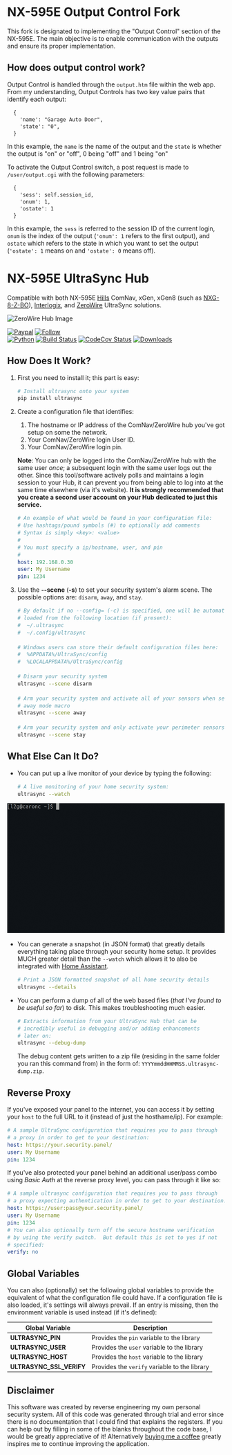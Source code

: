 # NX-595E Output Control Fork
This fork is designated to implementing the "Output Control" section of the NX-595E. The main objective is to enable communication with the outputs and ensure its proper implementation.

## How does output control work?
Output Control is handled through the `output.htm` file within the web app. From my understanding, Output Controls has two key value pairs that identify each output:
```
  {
    'name': "Garage Auto Door",
    'state': "0",
  }
```
In this example, the `name` is the name of the output and the `state` is whether the output is "on" or "off", 0 being "off" and 1 being "on"

To activate the Output Control switch, a post request is made to `/user/output.cgi` with the following parameters:
```
  {
    'sess': self.session_id,
    'onum': 1,
    'ostate': 1
  }
```
In this example, the `sess` is referred to the session ID of the current login, `onum` is the index of the output (`'onum': 1` refers to the first output), and `ostate` which refers to the state in which you want to set the output (`'ostate': 1` means on and `'ostate': 0` means off).

# NX-595E UltraSync Hub

Compatible with both NX-595E [Hills](https://www.hills.com.au/) ComNav, xGen, xGen8 (such as [NXG-8-Z-BO](https://firesecurityproducts.com/en/product/intrusion/NXG_8_Z_BO/82651)), [Interlogix](https://www.interlogix.com/), and [ZeroWire](https://www.interlogix.com/intrusion/product/ultrasync-selfcontained-hub) UltraSync solutions.

![ZeroWire Hub Image](https://raw.githubusercontent.com/caronc/ultrasync/master/static/zerowire_hub.jpeg)

[![Paypal](https://img.shields.io/badge/paypal-donate-green.svg)](https://paypal.me/lead2gold?locale.x=en_US)
[![Follow](https://img.shields.io/twitter/follow/l2gnux)](https://twitter.com/l2gnux/)<br/>
[![Python](https://img.shields.io/pypi/pyversions/ultrasync.svg?style=flat-square)](https://pypi.org/project/ultrasync/)
[![Build Status](https://travis-ci.org/caronc/ultrasync.svg?branch=master)](https://travis-ci.org/caronc/ultrasync)
[![CodeCov Status](https://codecov.io/github/caronc/ultrasync/branch/master/graph/badge.svg)](https://codecov.io/github/caronc/ultrasync)
[![Downloads](http://pepy.tech/badge/ultrasync)](https://pypi.org/project/ultrasync/)

## How Does It Work?

1. First you need to install it; this part is easy:

   ```bash
   # Install ultrasync onto your system
   pip install ultrasync
   ```

2. Create a configuration file that identifies:
   1. The hostname or IP address of the ComNav/ZeroWire hub you've got setup on some the network.
   1. Your ComNav/ZeroWire login User ID.
   1. Your ComNav/ZeroWire login pin.

   **Note**: You can only be logged into the ComNav/ZeroWire hub with the same user *once*; a subsequent login with the same user logs out the other. Since this tool/software actively polls and maintains a login session to your Hub, it can prevent you from being able to log into at the same time elsewhere (via it's website).  **It is strongly recommended that you create a second user account on your Hub dedicated to just this service.**

   ```yaml
   # An example of what would be found in your configuration file:
   # Use hashtags/pound symbols (#) to optionally add comments
   # Syntax is simply <key>: <value>
   #
   # You must specify a ip/hostname, user, and pin
   #
   host: 192.168.0.30
   user: My Username
   pin: 1234
   ```

3. Use the **--scene** (**-s**) to set your security system's alarm scene.  The possible options are: `disarm`, `away`, and `stay`.

   ```bash
   # By default if no --config= (-c) is specified, one will be automatically
   # loaded from the following location (if present):
   #  ~/.ultrasync
   #  ~/.config/ultrasync

   # Windows users can store their default configuration files here:
   #  %APPDATA%/UltraSync/config
   #  %LOCALAPPDATA%/UltraSync/config

   # Disarm your security system
   ultrasync --scene disarm

   # Arm your security system and activate all of your sensors when setting the
   # away mode macro
   ultrasync --scene away

   # Arm your security system and only activate your perimeter sensors:
   ultrasync --scene stay
   ```

## What Else Can It Do?

- You can put up a live monitor of your device by typing the following:

  ```bash
  # A live monitoring of your home security system:
  ultrasync --watch
  ```
![UltraSync Watch Mode](https://raw.githubusercontent.com/caronc/ultrasync/master/static/ultrasync-watch.gif)

- You can generate a snapshot (in JSON format) that greatly details everything taking place through your security home setup. It provides MUCH greater detail than the `--watch` which allows it to also be integrated with [Home Assistant](https://www.home-assistant.io/integrations/ultrasync/).

  ```bash
  # Print a JSON formatted snapshot of all home security details
  ultrasync --details
  ```

- You can perform a dump of all of the web based files (*that I've found to be useful so far*) to disk.  This makes troubleshooting much easier.

  ```bash
  # Extracts information from your UltraSync Hub that can be
  # incredibly useful in debugging and/or adding enhancements
  # later on:
  ultrasync --debug-dump
  ```

  The debug content gets written to a zip file (residing in the same folder you ran this command from) in the form of: `YYYYmmddHHMMSS.ultrasync-dump.zip`.

## Reverse Proxy

If you've exposed your panel to the internet, you can access it by setting your `host` to the full URL to it (instead of just the hosthame/ip).  For example:

```yaml
# A sample UltraSync configuration that requires you to pass through
# a proxy in order to get to your destination:
host: https://your.security.panel/
user: My Username
pin: 1234
```

If you've also protected your panel behind an additional user/pass combo using *Basic Auth* at the reverse proxy level, you can pass through it like so:

```yaml
# A sample ultrasync configuration that requires you to pass through
# a proxy expecting authentication in order to get to your destination:
host: https://user:pass@your.security.panel/
user: My Username
pin: 1234
# You can also optionally turn off the secure hostname verification
# by using the verify switch.  But default this is set to yes if not
# specified:
verify: no
```

## Global Variables

You can also (optionally) set the following global variables to provide the equivalent of what the configuration file could have.  If a configuration file is also loaded, it's settings will always prevail.  If an entry is missing, then the environment variable is used instead (if it's defined):

| Global Variable | Description |
| --- | --- |
| **ULTRASYNC_PIN** | Provides the `pin` variable to the library
| **ULTRASYNC_USER** | Provides the `user` variable to the library
| **ULTRASYNC_HOST** | Provides the `host` variable to the library
| **ULTRASYNC_SSL_VERIFY** | Provides the `verify` variable to the library

## Disclaimer

This software was created by reverse engineering my own personal security system. All of this code was generated through trial and error since there is no documentation that I could find that explains the registers. If you can help out by filling in some of the blanks throughout the code base, I would be greatly appreciative of it! Alternatively [buying me a coffee](https://paypal.me/lead2gold?locale.x=en_US) greatly inspires me to continue improving the application.
